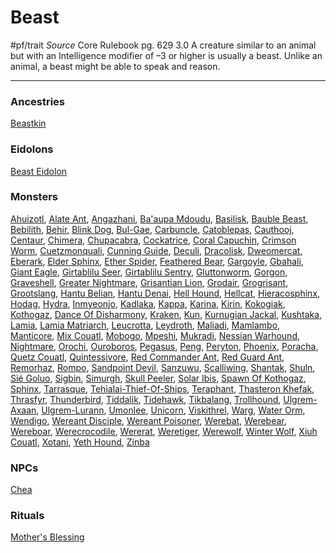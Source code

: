 # Beast
#pf/trait 
*Source* Core Rulebook pg. 629 3.0
A creature similar to an animal but with an Intelligence modifier of –3 or higher is usually a beast. Unlike an animal, a beast might be able to speak and reason.

---

### Ancestries
[Beastkin](Beastkin)

### Eidolons
[Beast Eidolon](../Bestiary/Companions/Eidolons/Beast%20Eidolon.md)

### Monsters
[Ahuizotl](Ahuizotl), [Alate Ant](Alate%20Ant), [Angazhani](Angazhani), [Ba'aupa Mdoudu](Ba'aupa%20Mdoudu), [Basilisk](Basilisk), [Bauble Beast](Bauble%20Beast), [Bebilith](Bebilith), [Behir](Behir), [Blink Dog](Blink%20Dog), [Bul-Gae](Bul-Gae), [Carbuncle](Carbuncle), [Catoblepas](Catoblepas), [Cauthooj](Cauthooj), [Centaur](Centaur), [Chimera](Chimera), [Chupacabra](Chupacabra), [Cockatrice](Cockatrice), [Coral Capuchin](Coral%20Capuchin), [Crimson Worm](Crimson%20Worm), [Cuetzmonquali](Cuetzmonquali), [Cunning Guide](Cunning%20Guide), [Deculi](Deculi), [Dracolisk](Dracolisk), [Dweomercat](Dweomercat), [Eberark](Eberark), [Elder Sphinx](Elder%20Sphinx), [Ether Spider](Ether%20Spider), [Feathered Bear](Feathered%20Bear), [Gargoyle](Gargoyle), [Gbahali](Gbahali), [Giant Eagle](Giant%20Eagle), [Girtablilu Seer](Girtablilu%20Seer), [Girtablilu Sentry](Girtablilu%20Sentry), [Gluttonworm](Gluttonworm), [Gorgon](Gorgon), [Graveshell](Graveshell), [Greater Nightmare](Greater%20Nightmare), [Grisantian Lion](Grisantian%20Lion), [Grodair](Grodair), [Grogrisant](Grogrisant), [Grootslang](Grootslang), [Hantu Belian](Hantu%20Belian), [Hantu Denai](Hantu%20Denai), [Hell Hound](Hell%20Hound), [Hellcat](Hellcat), [Hieracosphinx](Hieracosphinx), [Hodag](Hodag), [Hydra](Hydra), [Inmyeonjo](Inmyeonjo), [Kadlaka](Kadlaka), [Kappa](Kappa), [Karina](Karina), [Kirin](Kirin), [Kokogiak](Kokogiak), [Kothogaz](Kothogaz), [Dance Of Disharmony](Dance%20Of%20Disharmony), [Kraken](Kraken), [Kun](Kun), [Kurnugian Jackal](Kurnugian%20Jackal), [Kushtaka](Kushtaka), [Lamia](Lamia), [Lamia Matriarch](Lamia%20Matriarch), [Leucrotta](Leucrotta), [Leydroth](Leydroth), [Maliadi](Maliadi), [Mamlambo](Mamlambo), [Manticore](Manticore), [Mix Couatl](Mix%20Couatl), [Mobogo](Mobogo), [Mpeshi](Mpeshi), [Mukradi](Mukradi), [Nessian Warhound](Nessian%20Warhound), [Nightmare](../Magic/Spells/Level%204/Nightmare.md), [Orochi](Orochi), [Ouroboros](Ouroboros), [Pegasus](Pegasus), [Peng](Peng), [Peryton](Peryton), [Phoenix](Phoenix), [Poracha](Poracha), [Quetz Couatl](Quetz%20Couatl), [Quintessivore](Quintessivore), [Red Commander Ant](Red%20Commander%20Ant), [Red Guard Ant](Red%20Guard%20Ant), [Remorhaz](Remorhaz), [Rompo](Rompo), [Sandpoint Devil](Sandpoint%20Devil), [Sanzuwu](Sanzuwu), [Scalliwing](Scalliwing), [Shantak](Shantak), [Shuln](Shuln), [Sié Goluo](Sié%20Goluo), [Sigbin](Sigbin), [Simurgh](Simurgh), [Skull Peeler](Skull%20Peeler), [Solar Ibis](Solar%20Ibis), [Spawn Of Kothogaz](Spawn%20Of%20Kothogaz), [Sphinx](Sphinx), [Tarrasque](Tarrasque), [Tehialai-Thief-Of-Ships](Tehialai-Thief-Of-Ships), [Teraphant](Teraphant), [Thasteron Khefak](Thasteron%20Khefak), [Thrasfyr](Thrasfyr), [Thunderbird](Thunderbird), [Tiddalik](Tiddalik), [Tidehawk](Tidehawk), [Tikbalang](Tikbalang), [Trollhound](Trollhound), [Ulgrem-Axaan](Ulgrem-Axaan), [Ulgrem-Lurann](Ulgrem-Lurann), [Umonlee](Umonlee), [Unicorn](Unicorn), [Viskithrel](Viskithrel), [Warg](Warg), [Water Orm](Water%20Orm), [Wendigo](Wendigo), [Wereant Disciple](Wereant%20Disciple), [Wereant Poisoner](Wereant%20Poisoner), [Werebat](Werebat), [Werebear](Werebear), [Wereboar](Wereboar), [Werecrocodile](Werecrocodile), [Wererat](Wererat), [Weretiger](Weretiger), [Werewolf](Werewolf), [Winter Wolf](Winter%20Wolf), [Xiuh Couatl](Xiuh%20Couatl), [Xotani](Xotani), [Yeth Hound](Yeth%20Hound), [Zinba](Zinba)

### NPCs
[Chea](Chea)

### Rituals
[Mother's Blessing](../Magic/Rituals/Level%205/Mother's%20Blessing.md)